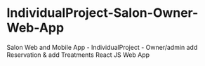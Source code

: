 # IndividualProject-Salon-Owner-Web-App
Salon Web and Mobile App - IndividualProject - Owner/admin add Reservation &amp;  add Treatments React JS Web App
